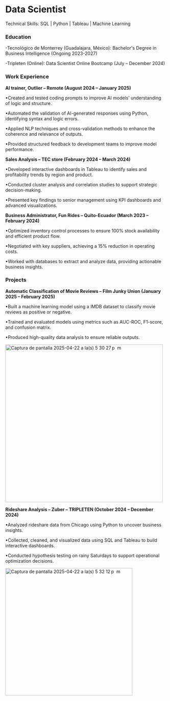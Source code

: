 # Data Scientist

Technical Skills: SQL | Python | Tableau |  Machine Learning

### Education
-Tecnológico de Monterrey (Guadalajara, México): Bachelor's Degree in Business Intelligence (Ongoing 2023-2027)

-Tripleten (Online): Data Scientist Online Bootcamp (July – December 2024)

### Work Experience
__AI trainer, Outlier – Remote (August 2024 – January 2025)__

•Created and tested coding prompts to improve AI models’ understanding of logic and structure.

•Automated the validation of AI-generated responses using Python, identifying syntax and logic errors.

•Applied NLP techniques and cross-validation methods to enhance the coherence and relevance of outputs.

•Provided structured feedback to development teams to improve model performance.


__Sales Analysis – TEC store (February 2024 – March 2024)__

•Developed interactive dashboards in Tableau to identify sales and profitability trends by region and product.

•Conducted cluster analysis and correlation studies to support strategic decision-making.

•Presented key findings to senior management using KPI dashboards and advanced visualizations.

__Business Administrator, Fun Rides – Quito-Ecuador (March 2023 – February 2024)__

•Optimized inventory control processes to ensure 100% stock availability and efficient product flow.

•Negotiated with key suppliers, achieving a 15% reduction in operating costs.

•Worked with databases to extract and analyze data, providing actionable business insights.

### Projects
__Automatic Classification of Movie Reviews – Film Junky Union (January 2025 – February 2025)__

•Built a machine learning model using a IMDB dataset to classify movie reviews as positive or negative.

•Trained and evaluated models using metrics such as AUC-ROC, F1-score, and confusion matrix.

•Produced high-quality data analysis to ensure reliable outputs.

<img width="493" alt="Captura de pantalla 2025-04-22 a la(s) 5 30 27 p  m" src="https://github.com/user-attachments/assets/9e2af708-a80d-46ec-8260-34f23f782073" />


__Rideshare Analysis – Zuber – TRIPLETEN (October 2024 – December 2024)__

•Analyzed rideshare data from Chicago using Python to uncover business insights.

•Collected, cleaned, and visualized data using SQL and Tableau to build interactive dashboards.

•Conducted hypothesis testing on rainy Saturdays to support operational optimization decisions.

<img width="398" alt="Captura de pantalla 2025-04-22 a la(s) 5 32 12 p  m" src="https://github.com/user-attachments/assets/3a02834d-a4fd-4308-b6ff-80f0d9cd0cda" />

